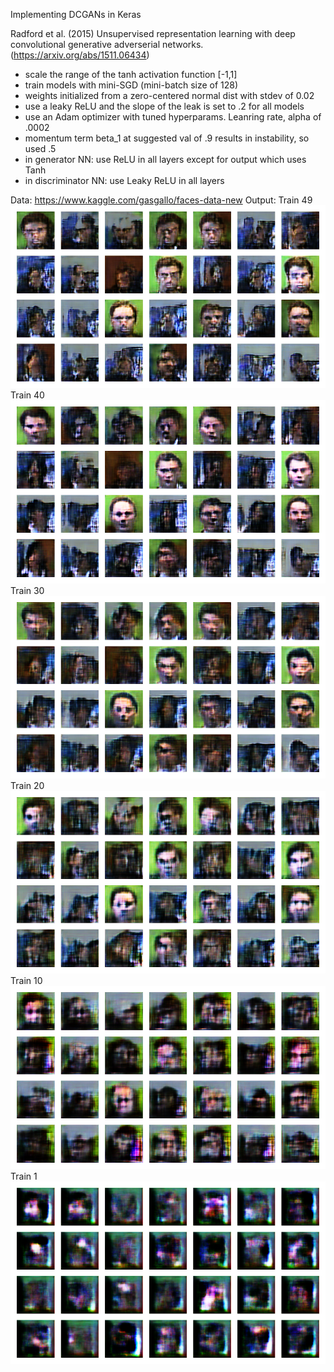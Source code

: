 Implementing DCGANs in Keras

Radford et al. (2015) Unsupervised representation learning with deep convolutional generative adverserial networks. (https://arxiv.org/abs/1511.06434)

- scale the range of the tanh activation function [-1,1]
- train models with mini-SGD (mini-batch size of 128)
- weights initialized from a zero-centered normal dist with stdev of 0.02
- use a leaky ReLU and the slope of the leak is set to .2 for all models
- use an Adam optimizer with tuned hyperparams. Leanring rate, alpha of .0002
- momentum term beta_1 at suggested val of .9 results in instability, so used .5
- in generator NN: use ReLU in all layers except for output which uses Tanh
- in discriminator NN: use Leaky ReLU in all layers
 
Data: https://www.kaggle.com/gasgallo/faces-data-new
Output:
Train 49
![Train 49](https://raw.githubusercontent.com/kopalgarg/GAN-keras/main/output/train-49.png)
Train 40
![Train 40](https://raw.githubusercontent.com/kopalgarg/GAN-keras/main/output/train-40.png)
Train 30
![Train 30](https://raw.githubusercontent.com/kopalgarg/GAN-keras/main/output/train-30.png)
Train 20
![Train 20](https://raw.githubusercontent.com/kopalgarg/GAN-keras/main/output/train-20.png)
Train 10
![Train 10](https://raw.githubusercontent.com/kopalgarg/GAN-keras/main/output/train-10.png)
Train 1
![Train 1](https://raw.githubusercontent.com/kopalgarg/GAN-keras/main/output/train-1.png)
